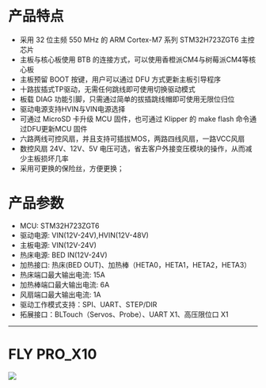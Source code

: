 # 产品特点

* 采用 32 位主频 550 MHz 的 ARM Cortex-M7 系列 STM32H723ZGT6 主控芯片
* 主板与核心板使用 BTB 的连接方式，可以使用香橙派CM4与树莓派CM4等核心板
* 主板预留 BOOT 按键，用户可以通过 DFU 方式更新主板引导程序
* 十路拔插式TP驱动，无需任何跳线即可使用切换驱动模式
* 板载 DIAG 功能引脚，只需通过简单的拔插跳线帽即可使用无限位归位
* 驱动电源支持HVIN与VIN电源选择
* 可通过 MicroSD 卡升级 MCU 固件，也可通过 Klipper 的 make flash 命令通过DFU更新MCU 固件
* 六路两线可控风扇，并且支持可插拔MOS，两路四线风扇，一路VCC风扇
* 数控风扇 24V、12V、5V 电压可选，省去客户外接变压模块的操作，从而减少主板损坏几率
* 采用可更换的保险丝，方便更换；

# 产品参数

* MCU: STM32H723ZGT6
* 驱动电源:  VIN(12V-24V),HVIN(12V-48V)
* 主板电源:  VIN(12V-24V)
* 热床电源:  BED IN(12V-24V)
* 加热接口:  热床(BED OUT)、加热棒（HETA0，HETA1，HETA2，HETA3）
* 热床端口最大输出电流: 15A
* 加热棒端口最大输出电流: 6A
* 风扇端口最大输出电流: 1A
* 驱动工作模式支持：SPI、UART、STEP/DIR
* 拓展接口：BLTouch（Servos、Probe）、UART X1、高压限位口 X1

----

# FLY PRO_X10

![](../../images/boards/fly_pro/pro.png)